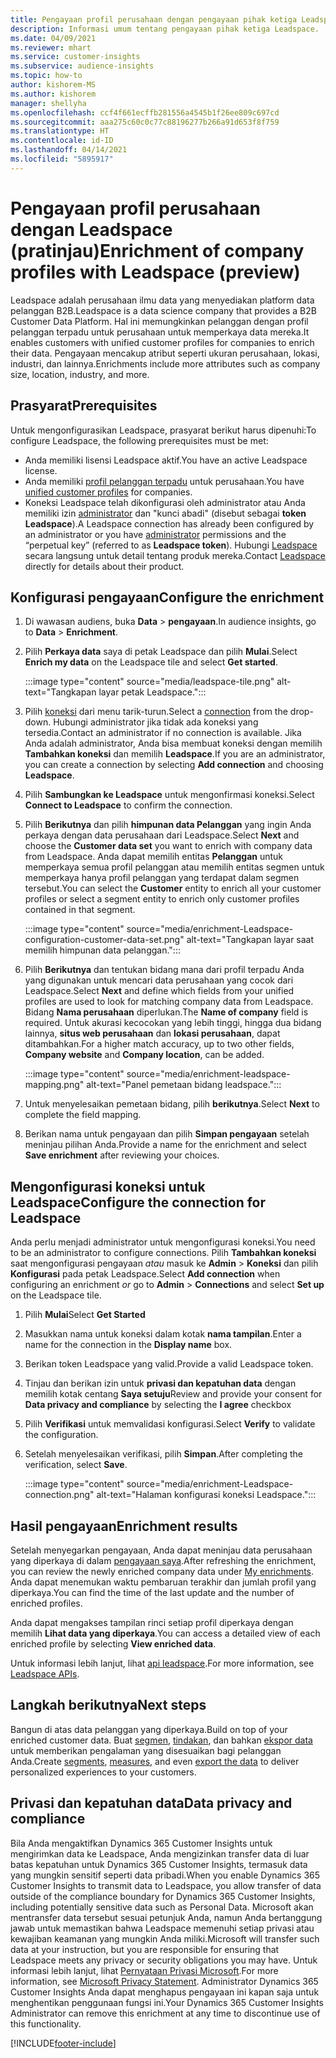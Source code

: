 ```yaml
---
title: Pengayaan profil perusahaan dengan pengayaan pihak ketiga Leadspace
description: Informasi umum tentang pengayaan pihak ketiga Leadspace.
ms.date: 04/09/2021
ms.reviewer: mhart
ms.service: customer-insights
ms.subservice: audience-insights
ms.topic: how-to
author: kishorem-MS
ms.author: kishorem
manager: shellyha
ms.openlocfilehash: ccf4f661ecffb281556a4545b1f26ee809c697cd
ms.sourcegitcommit: aaa275c60c0c77c88196277b266a91d653f8f759
ms.translationtype: HT
ms.contentlocale: id-ID
ms.lasthandoff: 04/14/2021
ms.locfileid: "5895917"
---
```

# <a name="enrichment-of-company-profiles-with-leadspace-preview"></a><span data-ttu-id="9e3b0-103">Pengayaan profil perusahaan dengan Leadspace (pratinjau)</span><span class="sxs-lookup"><span data-stu-id="9e3b0-103">Enrichment of company profiles with Leadspace (preview)</span></span>

<span data-ttu-id="9e3b0-104">Leadspace adalah perusahaan ilmu data yang menyediakan platform data pelanggan B2B.</span><span class="sxs-lookup"><span data-stu-id="9e3b0-104">Leadspace is a data science company that provides a B2B Customer Data Platform.</span></span> <span data-ttu-id="9e3b0-105">Hal ini memungkinkan pelanggan dengan profil pelanggan terpadu untuk perusahaan untuk memperkaya data mereka.</span><span class="sxs-lookup"><span data-stu-id="9e3b0-105">It enables customers with unified customer profiles for companies to enrich their data.</span></span> <span data-ttu-id="9e3b0-106">Pengayaan mencakup atribut seperti ukuran perusahaan, lokasi, industri, dan lainnya.</span><span class="sxs-lookup"><span data-stu-id="9e3b0-106">Enrichments include more attributes such as company size, location, industry, and more.</span></span>

## <a name="prerequisites"></a><span data-ttu-id="9e3b0-107">Prasyarat</span><span class="sxs-lookup"><span data-stu-id="9e3b0-107">Prerequisites</span></span>

<span data-ttu-id="9e3b0-108">Untuk mengonfigurasikan Leadspace, prasyarat berikut harus dipenuhi:</span><span class="sxs-lookup"><span data-stu-id="9e3b0-108">To configure Leadspace, the following prerequisites must be met:</span></span>

- <span data-ttu-id="9e3b0-109">Anda memiliki lisensi Leadspace aktif.</span><span class="sxs-lookup"><span data-stu-id="9e3b0-109">You have an active Leadspace license.</span></span>
- <span data-ttu-id="9e3b0-110">Anda memiliki [profil pelanggan terpadu](customer-profiles.md) untuk perusahaan.</span><span class="sxs-lookup"><span data-stu-id="9e3b0-110">You have [unified customer profiles](customer-profiles.md) for companies.</span></span>
- <span data-ttu-id="9e3b0-111">Koneksi Leadspace telah dikonfigurasi oleh administrator atau Anda memiliki izin [administrator](permissions.md#administrator) dan "kunci abadi" (disebut sebagai **token Leadspace**).</span><span class="sxs-lookup"><span data-stu-id="9e3b0-111">A Leadspace connection has already been configured by an administrator or you have [administrator](permissions.md#administrator) permissions and the “perpetual key” (referred to as **Leadspace token**).</span></span> <span data-ttu-id="9e3b0-112">Hubungi [Leadspace](https://www.leadspace.com/products/leadspace-on-demand/) secara langsung untuk detail tentang produk mereka.</span><span class="sxs-lookup"><span data-stu-id="9e3b0-112">Contact [Leadspace](https://www.leadspace.com/products/leadspace-on-demand/) directly for details about their product.</span></span>

## <a name="configure-the-enrichment"></a><span data-ttu-id="9e3b0-113">Konfigurasi pengayaan</span><span class="sxs-lookup"><span data-stu-id="9e3b0-113">Configure the enrichment</span></span>

1. <span data-ttu-id="9e3b0-114">Di wawasan audiens, buka **Data** > **pengayaan**.</span><span class="sxs-lookup"><span data-stu-id="9e3b0-114">In audience insights, go to **Data** > **Enrichment**.</span></span>

1. <span data-ttu-id="9e3b0-115">Pilih **Perkaya data** saya di petak Leadspace dan pilih **Mulai**.</span><span class="sxs-lookup"><span data-stu-id="9e3b0-115">Select **Enrich my data** on the Leadspace tile and select **Get started**.</span></span>

   :::image type="content" source="media/leadspace-tile.png" alt-text="Tangkapan layar petak Leadspace.":::

1. <span data-ttu-id="9e3b0-117">Pilih [koneksi](connections.md) dari menu tarik-turun.</span><span class="sxs-lookup"><span data-stu-id="9e3b0-117">Select a [connection](connections.md) from the drop-down.</span></span> <span data-ttu-id="9e3b0-118">Hubungi administrator jika tidak ada koneksi yang tersedia.</span><span class="sxs-lookup"><span data-stu-id="9e3b0-118">Contact an administrator if no connection is available.</span></span> <span data-ttu-id="9e3b0-119">Jika Anda adalah administrator, Anda bisa membuat koneksi dengan memilih **Tambahkan koneksi** dan memilih **Leadspace**.</span><span class="sxs-lookup"><span data-stu-id="9e3b0-119">If you are an administrator, you can create a connection by selecting **Add connection** and choosing **Leadspace**.</span></span> 

1. <span data-ttu-id="9e3b0-120">Pilih **Sambungkan ke Leadspace** untuk mengonfirmasi koneksi.</span><span class="sxs-lookup"><span data-stu-id="9e3b0-120">Select **Connect to Leadspace** to confirm the connection.</span></span>

1. <span data-ttu-id="9e3b0-121">Pilih **Berikutnya** dan pilih **himpunan data Pelanggan** yang ingin Anda perkaya dengan data perusahaan dari Leadspace.</span><span class="sxs-lookup"><span data-stu-id="9e3b0-121">Select **Next** and choose the **Customer data set** you want to enrich with company data from Leadspace.</span></span> <span data-ttu-id="9e3b0-122">Anda dapat memilih entitas **Pelanggan** untuk memperkaya semua profil pelanggan atau memilih entitas segmen untuk memperkaya hanya profil pelanggan yang terdapat dalam segmen tersebut.</span><span class="sxs-lookup"><span data-stu-id="9e3b0-122">You can select the **Customer** entity to enrich all your customer profiles or select a segment entity to enrich only customer profiles contained in that segment.</span></span>

    :::image type="content" source="media/enrichment-Leadspace-configuration-customer-data-set.png" alt-text="Tangkapan layar saat memilih himpunan data pelanggan.":::

1. <span data-ttu-id="9e3b0-124">Pilih **Berikutnya** dan tentukan bidang mana dari profil terpadu Anda yang digunakan untuk mencari data perusahaan yang cocok dari Leadspace.</span><span class="sxs-lookup"><span data-stu-id="9e3b0-124">Select **Next** and define which fields from your unified profiles are used to look for matching company data from Leadspace.</span></span> <span data-ttu-id="9e3b0-125">Bidang **Nama perusahaan** diperlukan.</span><span class="sxs-lookup"><span data-stu-id="9e3b0-125">The **Name of company** field is required.</span></span> <span data-ttu-id="9e3b0-126">Untuk akurasi kecocokan yang lebih tinggi, hingga dua bidang lainnya, **situs web perusahaan** dan **lokasi perusahaan**, dapat ditambahkan.</span><span class="sxs-lookup"><span data-stu-id="9e3b0-126">For a higher match accuracy, up to two other fields, **Company website** and **Company location**, can be added.</span></span>

   :::image type="content" source="media/enrichment-leadspace-mapping.png" alt-text="Panel pemetaan bidang leadspace.":::

1. <span data-ttu-id="9e3b0-128">Untuk menyelesaikan pemetaan bidang, pilih **berikutnya**.</span><span class="sxs-lookup"><span data-stu-id="9e3b0-128">Select **Next** to complete the field mapping.</span></span>

1. <span data-ttu-id="9e3b0-129">Berikan nama untuk pengayaan dan pilih **Simpan pengayaan** setelah meninjau pilihan Anda.</span><span class="sxs-lookup"><span data-stu-id="9e3b0-129">Provide a name for the enrichment and select **Save enrichment** after reviewing your choices.</span></span>


## <a name="configure-the-connection-for-leadspace"></a><span data-ttu-id="9e3b0-130">Mengonfigurasi koneksi untuk Leadspace</span><span class="sxs-lookup"><span data-stu-id="9e3b0-130">Configure the connection for Leadspace</span></span> 

<span data-ttu-id="9e3b0-131">Anda perlu menjadi administrator untuk mengonfigurasi koneksi.</span><span class="sxs-lookup"><span data-stu-id="9e3b0-131">You need to be an administrator to configure connections.</span></span> <span data-ttu-id="9e3b0-132">Pilih **Tambahkan koneksi** saat mengonfigurasi pengayaan *atau* masuk ke **Admin** > **Koneksi** dan pilih **Konfigurasi** pada petak Leadspace.</span><span class="sxs-lookup"><span data-stu-id="9e3b0-132">Select **Add connection** when configuring an enrichment *or* go to **Admin** > **Connections** and select **Set up** on the Leadspace tile.</span></span>

1. <span data-ttu-id="9e3b0-133">Pilih **Mulai**</span><span class="sxs-lookup"><span data-stu-id="9e3b0-133">Select **Get Started**</span></span> 

1. <span data-ttu-id="9e3b0-134">Masukkan nama untuk koneksi dalam kotak **nama tampilan**.</span><span class="sxs-lookup"><span data-stu-id="9e3b0-134">Enter a name for the connection in the **Display name** box.</span></span>

1. <span data-ttu-id="9e3b0-135">Berikan token Leadspace yang valid.</span><span class="sxs-lookup"><span data-stu-id="9e3b0-135">Provide a valid Leadspace token.</span></span>

1. <span data-ttu-id="9e3b0-136">Tinjau dan berikan izin untuk **privasi dan kepatuhan data** dengan memilih kotak centang **Saya setuju**</span><span class="sxs-lookup"><span data-stu-id="9e3b0-136">Review and provide your consent for **Data privacy and compliance** by selecting the **I agree** checkbox</span></span>

1. <span data-ttu-id="9e3b0-137">Pilih **Verifikasi** untuk memvalidasi konfigurasi.</span><span class="sxs-lookup"><span data-stu-id="9e3b0-137">Select **Verify** to validate the configuration.</span></span>

1. <span data-ttu-id="9e3b0-138">Setelah menyelesaikan verifikasi, pilih **Simpan**.</span><span class="sxs-lookup"><span data-stu-id="9e3b0-138">After completing the verification, select **Save**.</span></span>
   
   :::image type="content" source="media/enrichment-Leadspace-connection.png" alt-text="Halaman konfigurasi koneksi Leadspace.":::

## <a name="enrichment-results"></a><span data-ttu-id="9e3b0-140">Hasil pengayaan</span><span class="sxs-lookup"><span data-stu-id="9e3b0-140">Enrichment results</span></span>

<span data-ttu-id="9e3b0-141">Setelah menyegarkan pengayaan, Anda dapat meninjau data perusahaan yang diperkaya di dalam [pengayaan saya](enrichment-hub.md).</span><span class="sxs-lookup"><span data-stu-id="9e3b0-141">After refreshing the enrichment, you can review the newly enriched company data under [My enrichments](enrichment-hub.md).</span></span> <span data-ttu-id="9e3b0-142">Anda dapat menemukan waktu pembaruan terakhir dan jumlah profil yang diperkaya.</span><span class="sxs-lookup"><span data-stu-id="9e3b0-142">You can find the time of the last update and the number of enriched profiles.</span></span>

<span data-ttu-id="9e3b0-143">Anda dapat mengakses tampilan rinci setiap profil diperkaya dengan memilih **Lihat data yang diperkaya**.</span><span class="sxs-lookup"><span data-stu-id="9e3b0-143">You can access a detailed view of each enriched profile by selecting **View enriched data**.</span></span>

<span data-ttu-id="9e3b0-144">Untuk informasi lebih lanjut, lihat [api leadspace](https://support.leadspace.com/hc/en-us/sections/201997649-API).</span><span class="sxs-lookup"><span data-stu-id="9e3b0-144">For more information, see [Leadspace APIs](https://support.leadspace.com/hc/en-us/sections/201997649-API).</span></span>

## <a name="next-steps"></a><span data-ttu-id="9e3b0-145">Langkah berikutnya</span><span class="sxs-lookup"><span data-stu-id="9e3b0-145">Next steps</span></span>

<span data-ttu-id="9e3b0-146">Bangun di atas data pelanggan yang diperkaya.</span><span class="sxs-lookup"><span data-stu-id="9e3b0-146">Build on top of your enriched customer data.</span></span> <span data-ttu-id="9e3b0-147">Buat [segmen](segments.md), [tindakan](measures.md), dan bahkan [ekspor data](export-destinations.md) untuk memberikan pengalaman yang disesuaikan bagi pelanggan Anda.</span><span class="sxs-lookup"><span data-stu-id="9e3b0-147">Create [segments](segments.md), [measures](measures.md), and even [export the data](export-destinations.md) to deliver personalized experiences to your customers.</span></span>

## <a name="data-privacy-and-compliance"></a><span data-ttu-id="9e3b0-148">Privasi dan kepatuhan data</span><span class="sxs-lookup"><span data-stu-id="9e3b0-148">Data privacy and compliance</span></span>

<span data-ttu-id="9e3b0-149">Bila Anda mengaktifkan Dynamics 365 Customer Insights untuk mengirimkan data ke Leadspace, Anda mengizinkan transfer data di luar batas kepatuhan untuk Dynamics 365 Customer Insights, termasuk data yang mungkin sensitif seperti data pribadi.</span><span class="sxs-lookup"><span data-stu-id="9e3b0-149">When you enable Dynamics 365 Customer Insights to transmit data to Leadspace, you allow transfer of data outside of the compliance boundary for Dynamics 365 Customer Insights, including potentially sensitive data such as Personal Data.</span></span> <span data-ttu-id="9e3b0-150">Microsoft akan mentransfer data tersebut sesuai petunjuk Anda, namun Anda bertanggung jawab untuk memastikan bahwa Leadspace memenuhi setiap privasi atau kewajiban keamanan yang mungkin Anda miliki.</span><span class="sxs-lookup"><span data-stu-id="9e3b0-150">Microsoft will transfer such data at your instruction, but you are responsible for ensuring that Leadspace meets any privacy or security obligations you may have.</span></span> <span data-ttu-id="9e3b0-151">Untuk informasi lebih lanjut, lihat [Pernyataan Privasi Microsoft](https://go.microsoft.com/fwlink/?linkid=396732).</span><span class="sxs-lookup"><span data-stu-id="9e3b0-151">For more information, see [Microsoft Privacy Statement](https://go.microsoft.com/fwlink/?linkid=396732).</span></span>
<span data-ttu-id="9e3b0-152">Administrator Dynamics 365 Customer Insights Anda dapat menghapus pengayaan ini kapan saja untuk menghentikan penggunaan fungsi ini.</span><span class="sxs-lookup"><span data-stu-id="9e3b0-152">Your Dynamics 365 Customer Insights Administrator can remove this enrichment at any time to discontinue use of this functionality.</span></span>


[!INCLUDE[footer-include](../includes/footer-banner.md)]

